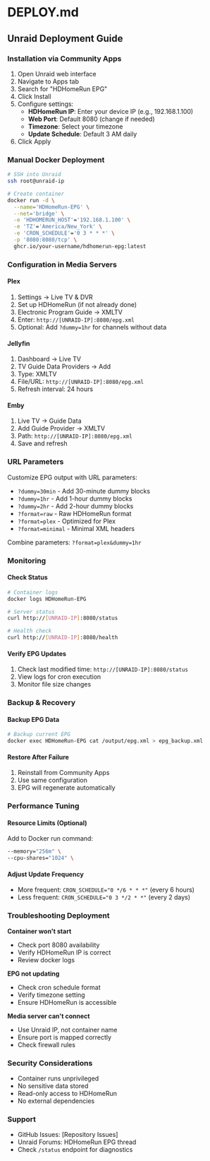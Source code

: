 # DEPLOY.md

## Unraid Deployment Guide

### Installation via Community Apps
1. Open Unraid web interface
2. Navigate to Apps tab
3. Search for "HDHomeRun EPG"
4. Click Install
5. Configure settings:
   - **HDHomeRun IP**: Enter your device IP (e.g., 192.168.1.100)
   - **Web Port**: Default 8080 (change if needed)
   - **Timezone**: Select your timezone
   - **Update Schedule**: Default 3 AM daily
6. Click Apply

### Manual Docker Deployment
```bash
# SSH into Unraid
ssh root@unraid-ip

# Create container
docker run -d \
  --name='HDHomeRun-EPG' \
  --net='bridge' \
  -e 'HDHOMERUN_HOST'='192.168.1.100' \
  -e 'TZ'='America/New_York' \
  -e 'CRON_SCHEDULE'='0 3 * * *' \
  -p '8080:8080/tcp' \
  ghcr.io/your-username/hdhomerun-epg:latest
```

### Configuration in Media Servers

#### Plex
1. Settings → Live TV & DVR
2. Set up HDHomeRun (if not already done)
3. Electronic Program Guide → XMLTV
4. Enter: `http://[UNRAID-IP]:8080/epg.xml`
5. Optional: Add `?dummy=1hr` for channels without data

#### Jellyfin
1. Dashboard → Live TV
2. TV Guide Data Providers → Add
3. Type: XMLTV
4. File/URL: `http://[UNRAID-IP]:8080/epg.xml`
5. Refresh interval: 24 hours

#### Emby
1. Live TV → Guide Data
2. Add Guide Provider → XMLTV
3. Path: `http://[UNRAID-IP]:8080/epg.xml`
4. Save and refresh

### URL Parameters
Customize EPG output with URL parameters:
- `?dummy=30min` - Add 30-minute dummy blocks
- `?dummy=1hr` - Add 1-hour dummy blocks
- `?dummy=2hr` - Add 2-hour dummy blocks
- `?format=raw` - Raw HDHomeRun format
- `?format=plex` - Optimized for Plex
- `?format=minimal` - Minimal XML headers

Combine parameters: `?format=plex&dummy=1hr`

### Monitoring

#### Check Status
```bash
# Container logs
docker logs HDHomeRun-EPG

# Server status
curl http://[UNRAID-IP]:8080/status

# Health check
curl http://[UNRAID-IP]:8080/health
```

#### Verify EPG Updates
1. Check last modified time: `http://[UNRAID-IP]:8080/status`
2. View logs for cron execution
3. Monitor file size changes

### Backup & Recovery

#### Backup EPG Data
```bash
# Backup current EPG
docker exec HDHomeRun-EPG cat /output/epg.xml > epg_backup.xml
```

#### Restore After Failure
1. Reinstall from Community Apps
2. Use same configuration
3. EPG will regenerate automatically

### Performance Tuning

#### Resource Limits (Optional)
Add to Docker run command:
```bash
--memory="256m" \
--cpu-shares="1024" \
```

#### Adjust Update Frequency
- More frequent: `CRON_SCHEDULE="0 */6 * * *"` (every 6 hours)
- Less frequent: `CRON_SCHEDULE="0 3 */2 * *"` (every 2 days)

### Troubleshooting Deployment

**Container won't start**
- Check port 8080 availability
- Verify HDHomeRun IP is correct
- Review docker logs

**EPG not updating**
- Check cron schedule format
- Verify timezone setting
- Ensure HDHomeRun is accessible

**Media server can't connect**
- Use Unraid IP, not container name
- Ensure port is mapped correctly
- Check firewall rules

### Security Considerations
- Container runs unprivileged
- No sensitive data stored
- Read-only access to HDHomeRun
- No external dependencies

### Support
- GitHub Issues: [Repository Issues]
- Unraid Forums: HDHomeRun EPG thread
- Check `/status` endpoint for diagnostics